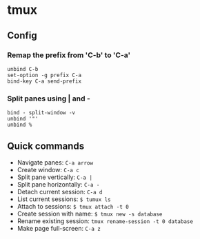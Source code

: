# tmux

## Config 

### Remap the prefix from 'C-b' to 'C-a'

```
unbind C-b
set-option -g prefix C-a
bind-key C-a send-prefix
```

### Split panes using | and -
```bind | split-window -h
bind - split-window -v
unbind '"'
unbind %
```

## Quick commands

* Navigate panes: `C-a arrow`
* Create window: `C-a c`
* Split pane vertically: `C-a |`
* Split pane horizontally: `C-a -`
* Detach current session: `C-a d`
* List current sessions: `$ tumux ls`
* Attach to sessions: `$ tmux attach -t 0`
* Create session with name: `$ tmux new -s database`
* Rename existing session: `tmux rename-session -t 0 database`
* Make page full-screen: `C-a z`
